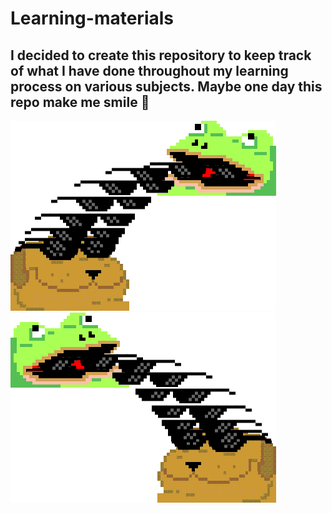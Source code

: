 # Learning-materials

I decided to create this repository to keep track of what I have done throughout my learning process on various subjects. Maybe one day this repo make me smile 🥲 
---
   ![frogg](./src/images/amazing.gif) ![froggTheAmazing](./src/images/evenMoreAmazing.gif)
